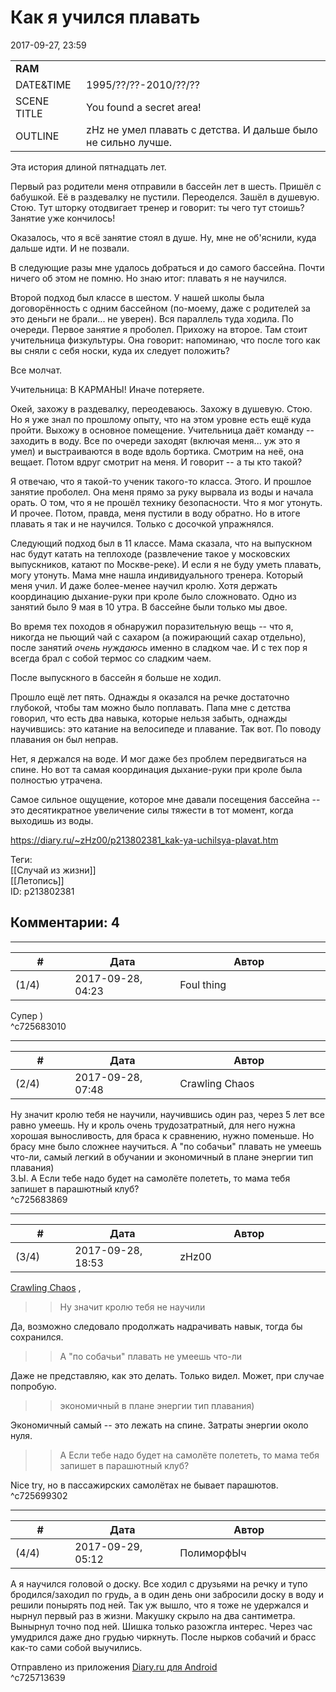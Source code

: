 Как я учился плавать
====================

  
2017-09-27, 23:59  
 

|  |  |
| --- | --- |
|  **RAM**  |  |
|  DATE&TIME  |  1995/??/??-2010/??/??  |
|  SCENE TITLE  |  You found a secret area!  |
|  OUTLINE  |  zHz не умел плавать с детства. И дальше было не сильно лучше.  |

   
 Эта история длиной пятнадцать лет.   
   
 Первый раз родители меня отправили в бассейн лет в шесть. Пришёл с бабушкой. Её в раздевалку не пустили. Переоделся. Зашёл в душевую. Стою. Тут шторку отодвигает тренер и говорит: ты чего тут стоишь? Занятие уже кончилось!   
   
 Оказалось, что я всё занятие стоял в душе. Ну, мне не об'яснили, куда дальше идти. И не позвали.   
   
 В следующие разы мне удалось добраться и до самого бассейна. Почти ничего об этом не помню. Но знаю итог: плавать я не научился.   
   
 Второй подход был классе в шестом. У нашей школы была договорённость с одним бассейном (по-моему, даже с родителей за это деньги не брали... не уверен). Вся параллель туда ходила. По очереди. Первое занятие я проболел. Прихожу на второе. Там стоит учительница физкультуры. Она говорит: напоминаю, что после того как вы сняли с себя носки, куда их следует положить?   
   
 Все молчат.   
   
 Учительница: В КАРМАНЫ! Иначе потеряете.   
   
 Окей, захожу в раздевалку, переодеваюсь. Захожу в душевую. Стою. Но я уже знал по прошлому опыту, что на этом уровне есть ещё куда пройти. Выхожу в основное помещение. Учительница даёт команду -- заходить в воду. Все по очереди заходят (включая меня... уж это я умел) и выстраиваются в воде вдоль бортика. Смотрим на неё, она вещает. Потом вдруг смотрит на меня. И говорит -- а ты кто такой?   
   
 Я отвечаю, что я такой-то ученик такого-то класса. Этого. И прошлое занятие проболел. Она меня прямо за руку вырвала из воды и начала орать. О том, что я не прошёл технику безопасности. Что я мог утонуть. И прочее. Потом, правда, меня пустили в воду обратно. Но в итоге плавать я так и не научился. Только с досочкой упражнялся.   
   
 Следующий подход был в 11 классе. Мама сказала, что на выпускном нас будут катать на теплоходе (развлечение такое у московских выпускников, катают по Москве-реке). И если я не буду уметь плавать, могу утонуть. Мама мне нашла индивидуального тренера. Который меня учил. И даже более-менее научил кролю. Хотя держать координацию дыхание-руки при кроле было сложновато. Одно из занятий было 9 мая в 10 утра. В бассейне были только мы двое.   
   
 Во время тех походов я обнаружил поразительную вещь -- что я, никогда не пьющий чай с сахаром (а пожирающий сахар отдельно), после занятий  *очень нуждаюсь*  именно в сладком чае. И с тех пор я всегда брал с собой термос со сладким чаем.   
   
 После выпускного в бассейн я больше не ходил.   
   
 Прошло ещё лет пять. Однажды я оказался на речке достаточно глубокой, чтобы там можно было поплавать. Папа мне с детства говорил, что есть два навыка, которые нельзя забыть, однажды научившись: это катание на велосипеде и плавание. Так вот. По поводу плавания он был неправ.   
   
 Нет, я держался на воде. И мог даже без проблем передвигаться на спине. Но вот та самая координация дыхание-руки при кроле была полностью утрачена.   
   
 Самое сильное ощущение, которое мне давали посещения бассейна -- это десятикратное увеличение силы тяжести в тот момент, когда выходишь из воды.   
  
<https://diary.ru/~zHz00/p213802381_kak-ya-uchilsya-plavat.htm>  
  
Теги:  
[[Случай из жизни]]  
[[Летопись]]  
ID: p213802381  


Комментарии: 4
--------------

  


---



|         #         |              Дата              |                     Автор                     |           ID           |
| --- | --- | --- | --- |
| (1/4) | 2017-09-28, 04:23 | Foul thing | c725683010 |

  
 Супер )   
 ^c725683010

---



|         #         |              Дата              |                     Автор                     |           ID           |
| --- | --- | --- | --- |
| (2/4) | 2017-09-28, 07:48 | Crawling Chaos | c725683869 |

  
 Ну значит кролю тебя не научили, научившись один раз, через 5 лет все равно умеешь. Ну и кроль очень трудозатратный, для него нужна хорошая выносливость, для браса к сравнению, нужно поменьше. Но брасу мне было сложнее научиться. А "по собачьи" плавать не умеешь что-ли, самый легкий в обучании и экономичный в плане энергии тип плавания)   
 З.Ы. А Если тебе надо будет на самолёте полететь, то мама тебя запишет в парашютный клуб?   
 ^c725683869

---



|         #         |              Дата              |                     Автор                     |           ID           |
| --- | --- | --- | --- |
| (3/4) | 2017-09-28, 18:53 | zHz00 | c725699302 |

  
  [Crawling Chaos](http://degozaru.diary.ru "de gozaru")  ,   
   
 >>Ну значит кролю тебя не научили   
   
 Да, возможно следовало продолжать надрачивать навык, тогда бы сохранился.   
   
 >> А "по собачьи" плавать не умеешь что-ли   
   
 Даже не представляю, как это делать. Только видел. Может, при случае попробую.   
   
 >>экономичный в плане энергии тип плавания)   
   
 Экономичный самый -- это лежать на спине. Затраты энергии около нуля.   
   
 >>А Если тебе надо будет на самолёте полететь, то мама тебя запишет в парашютный клуб?   
   
 Nice try, но в пассажирских самолётах не бывает парашютов.   
 ^c725699302

---



|         #         |              Дата              |                     Автор                     |           ID           |
| --- | --- | --- | --- |
| (4/4) | 2017-09-29, 05:12 | ПолиморфЫч | c725713639 |

  
 А я научился головой о доску. Все ходил с друзьями на речку и тупо бродился/заходил по грудь, а в один день они забросили доску в воду и решили понырять под ней. Так уж вышло, что я тоже не удержался и нырнул первый раз в жизни. Макушку скрыло на два сантиметра. Вынырнул точно под ней. Шишка только разожгла интерес. Через час умудрился даже дно грудью чиркнуть. После нырков собачий и брасс как-то сами собой выучились.   
   
  Отправлено из приложения  [Diary.ru для Android](https://play.google.com/store/apps/details?id=adonai.diary_browser.pro)     
 ^c725713639